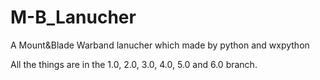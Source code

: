 # M-B_Lanucher
A Mount&amp;Blade Warband lanucher which made by python and wxpython

All the things are in the 1.0, 2.0, 3.0, 4.0, 5.0 and 6.0 branch.
